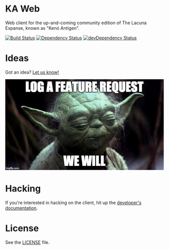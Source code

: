# KA Web

Web client for the up-and-coming community edition of The Lacuna Expanse, known as "Kenó Antigen".

[![Build Status](https://travis-ci.org/Kantigen/ka-web.svg?branch=master)](https://travis-ci.org/Kantigen/ka-web)
[![Dependency Status](https://david-dm.org/Kantigen/ka-web.svg)](https://david-dm.org/Kantigen/ka-web)
[![devDependency Status](https://david-dm.org/Kantigen/ka-web/dev-status.svg)](https://david-dm.org/Kantigen/ka-web#info=devDependencies)

# Ideas

Got an idea? [Let us know!](https://github.com/Kantigen/ka-web/issues)

[![Yoda and feature requests](docs/img/feature-request.jpg)](https://github.com/Kantigen/ka-web/issues)

# Hacking

If you're interested in hacking on the client, hit up the [developer's documentation](docs/README.md).

# License

See the [LICENSE](LICENSE) file.
